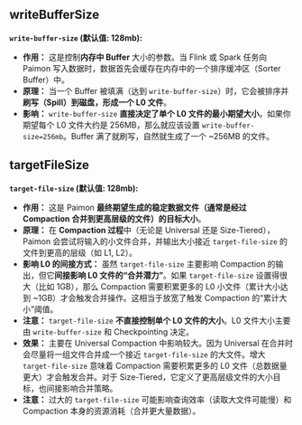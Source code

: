## writeBufferSize
**`write-buffer-size` (默认值: 128mb):**
*   **作用：** 这是控制**内存中 Buffer** 大小的参数。当 Flink 或 Spark 任务向 Paimon 写入数据时，数据首先会缓存在内存中的一个排序缓冲区（Sorter Buffer）中。
*   **原理：** 当一个 Buffer 被填满（达到 `write-buffer-size`）时，它会被排序并**刷写（Spill）到磁盘，形成一个 L0 文件**。
*   **影响：** `write-buffer-size` **直接决定了单个 L0 文件的最小期望大小**。如果你期望每个 L0 文件大约是 256MB，那么就应该设置 `write-buffer-size=256mb`。Buffer 满了就刷写，自然就生成了一个 ~256MB 的文件。

## targetFileSize
**`target-file-size` (默认值: 128mb):**
*   **作用：** 这是 Paimon **最终期望生成的稳定数据文件（通常是经过 Compaction 合并到更高层级的文件）的目标大小**。
*   **原理：** 在 **Compaction 过程**中（无论是 Universal 还是 Size-Tiered），Paimon 会尝试将输入的小文件合并，并输出大小接近 `target-file-size` 的文件到更高的层级（如 L1, L2）。
*   **影响 L0 的间接方式：** 虽然 `target-file-size` 主要影响 Compaction 的输出，但它**间接影响 L0 文件的“合并潜力”**。如果 `target-file-size` 设置得很大（比如 1GB），那么 Compaction 需要积累更多的 L0 小文件（累计大小达到 ~1GB）才会触发合并操作。这相当于放宽了触发 Compaction 的“累计大小”阈值。
*   **注意：** `target-file-size` **不直接控制单个 L0 文件的大小**。L0 文件大小主要由 `write-buffer-size` 和 Checkpointing 决定。
*   **效果：** 主要在 Universal Compaction 中影响较大。因为 Universal 在合并时会尽量将一组文件合并成一个接近 `target-file-size` 的大文件。增大 `target-file-size` 意味着 Compaction 需要积累更多的 L0 文件（总数据量更大）才会触发合并。对于 Size-Tiered，它定义了更高层级文件的大小目标，也间接影响合并策略。
*   **注意：** 过大的 `target-file-size` 可能影响查询效率（读取大文件可能慢）和 Compaction 本身的资源消耗（合并更大量数据）。